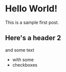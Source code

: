 # Hello World!
This is a sample first post.

## Here's a header 2
and some text
- with some
- checkboxes